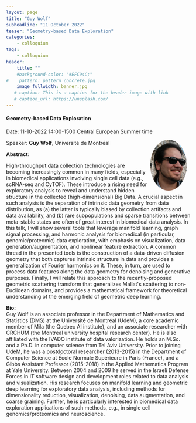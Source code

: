 ```yaml
---
layout: page
title: "Guy Wolf"
subheadline: "11 October 2022"
teaser: "Geometry-based Data Exploration"
categories:
    - colloquium
tags:
    - colloquium
header:
    title: ""
    #background-color: "#EFC94C;"
#    pattern: pattern_concrete.jpg
    image_fullwidth: banner.jpg
   # caption: This is a caption for the header image with link
   # caption_url: https://unsplash.com/
---
```



#### Geometry-based Data Exploration
Date: 11-10-2022 14:00-1500 Central European Summer time

 <img src="../../people/GuyWolf.jpeg"
     alt="GuyWolf.jpeg"
     width="100"
     style="float: right; margin-right: 10px; border-radius:50%;" />

Speaker: **Guy Wolf**, Université de Montréal

**Abstract:** <br/>

High-throughput data collection technologies are becoming increasingly common in many fields, especially in biomedical applications involving single cell data (e.g., scRNA-seq and CyTOF). These introduce a rising need for exploratory analysis to reveal and understand hidden structure in the collected (high-dimensional) Big Data. A crucial aspect in such analysis is the separation of intrinsic data geometry from data distribution, as (a) the latter is typically biased by collection artifacts and data availability, and (b) rare subpopulations and sparse transitions between meta-stable states are often of great interest in biomedical data analysis. In this talk, I will show several tools that leverage manifold learning, graph signal processing, and harmonic analysis for biomedical (in particular, genomic/proteomic) data exploration, with emphasis on visualization, data generation/augmentation, and nonlinear feature extraction. A common thread in the presented tools is the construction of a data-driven diffusion geometry that both captures intrinsic structure in data and provides a generalization of Fourier harmonics on it. These, in turn, are used to process data features along the data geometry for denoising and generative purposes. Finally, I will relate this approach to the recently-proposed geometric scattering transform that generalizes Mallat's scattering to non-Euclidean domains, and provides a mathematical framework for theoretical understanding of the emerging field of geometric deep learning.

**Bio:**<br/>
Guy Wolf is an associate professor in the Department of Mathematics and Statistics (DMS) at the Université de Montréal (UdeM), a core academic member of Mila (the Quebec AI institute), and an associate researcher with CRCHUM (the Montreal university hospital research center). He is also affiliated with the IVADO institute of data valorization. He holds an M.Sc. and a Ph.D. in computer science from Tel Aviv University. Prior to joining UdeM, he was a postdoctoral researcher (2013-2015) in the Department of Computer Science at École Normale Supérieure in Paris (France), and a Gibbs Assistant Professor (2015-2018) in the Applied Mathematics Program at Yale University. Between 2004 and 2009 he served in the Israeli Defense Forces in IT software design and development roles related to data analysis and visualization. His research focuses on manifold learning and geometric deep learning for exploratory data analysis, including methods for dimensionality reduction, visualization, denoising, data augmentation, and coarse graining. Further, he is particularly interested in biomedical data exploration applications of such methods, e.g., in single cell genomics/proteomics and neuroscience.


[1]: https://bereau.group/
[2]: /blog/
[9]: /contact/
[3]:https://github.com/undark-lab/swyft
[4]:https://arxiv.org/abs/2011.13951
[5]:http://www.mathben.com/
[6]:https://pubs.acs.org/doi/10.1021/acs.jctc.0c00981
[7]:https://github.com/Ensing-Laboratory/FABULOUS
[8]:www.evozyne.com
